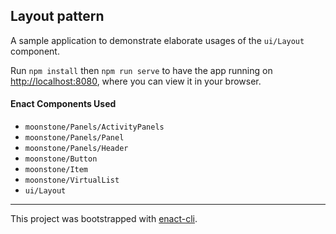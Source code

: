 ## Layout pattern

A sample application to demonstrate elaborate usages of the `ui/Layout` component.

Run `npm install` then `npm run serve` to have the app running on [http://localhost:8080](http://localhost:8080), where you can view it in your browser.

#### Enact Components Used
- `moonstone/Panels/ActivityPanels`
- `moonstone/Panels/Panel`
- `moonstone/Panels/Header`
- `moonstone/Button`
- `moonstone/Item`
- `moonstone/VirtualList`
- `ui/Layout`

---

This project was bootstrapped with [enact-cli](https://github.com/enactjs/cli).
